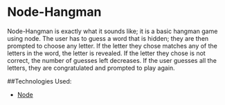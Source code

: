 # Node-Hangman

Node-Hangman is exactly what it sounds like; it is a basic hangman game using node.  The user has to guess a word that is hidden; they are then prompted to choose any letter.  If the letter they chose matches any of the letters in the word, the letter is revealed.  If the letter they chose is not correct, the number of guesses left decreases.  If the user guesses all the letters, they are congratulated and prompted to play again.

##Technologies Used:
* [Node](https://nodejs.org/en/)
